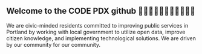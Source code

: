 ## Welcome to the CODE PDX github 👋🏿👋🏾👋🏽👋🏼👋🏻👋

We are civic-minded residents committed to improving public services in Portland by working with local government to utilize open data, improve citizen knowledge, and implementing technological solutions. We are driven by our community for our community.


